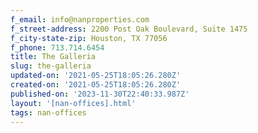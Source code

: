 ```yaml
---
f_email: info@nanproperties.com
f_street-address: 2200 Post Oak Boulevard, Suite 1475
f_city-state-zip: Houston, TX 77056
f_phone: 713.714.6454
title: The Galleria
slug: the-galleria
updated-on: '2021-05-25T18:05:26.280Z'
created-on: '2021-05-25T18:05:26.280Z'
published-on: '2023-11-30T22:40:33.987Z'
layout: '[nan-offices].html'
tags: nan-offices
---
```



